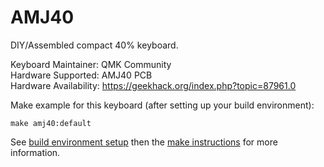 AMJ40
===

DIY/Assembled compact 40% keyboard.

Keyboard Maintainer: QMK Community  
Hardware Supported: AMJ40 PCB  
Hardware Availability: https://geekhack.org/index.php?topic=87961.0

Make example for this keyboard (after setting up your build environment):

    make amj40:default

See [build environment setup](https://docs.qmk.fm/build_environment_setup.html) then the [make instructions](https://docs.qmk.fm/make_instructions.html) for more information.
